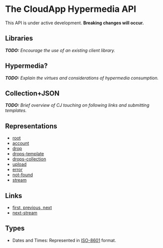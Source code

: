 # The CloudApp Hypermedia API

This API is under active development. **Breaking changes will occur.**

## Libraries

_**TODO:** Encourage the use of an existing client library._

## Hypermedia?

_**TODO:** Explain the virtues and considerations of hypermedia consumption._

## Collection+JSON

_**TODO:** Brief overview of CJ touching on following links and submitting
templates._

## Representations

  - [root](representations/root.md)
  - [account](representations/account.md)
  - [drop](representations/drop.md)
  - [drops-template](representations/drops-template.md)
  - [drops-collection](representations/drops-collection.md)
  - [upload](representations/upload.md)
  - [error](representations/error.md)
  - [not-found](representations/not-found.md)
  - [stream](representations/stream.md)

## Links

  - [first, previous, next](representations/pagination.md)
  - [next-stream](representations/drops-streaming-pagination.md)


## Types

  - Dates and Times: Represented in [ISO-8601][iso8601] format.


[iso8601]: http://en.wikipedia.org/wiki/ISO_8601
